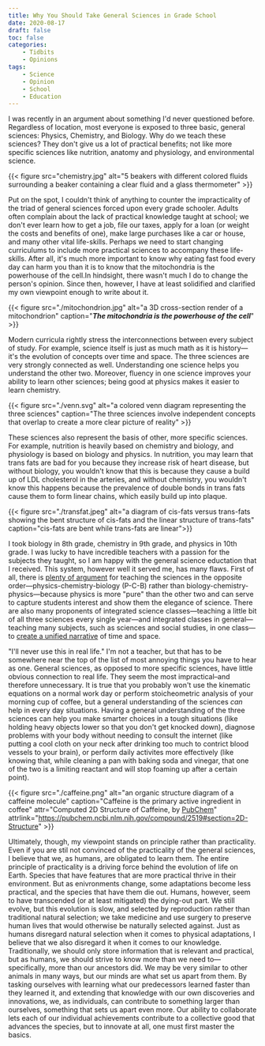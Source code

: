 ```yaml
---
title: Why You Should Take General Sciences in Grade School
date: 2020-08-17
draft: false
toc: false
categories:
    - Tidbits
    - Opinions
tags:
    - Science
    - Opinion
    - School
    - Education
---
```


I was recently in an argument about something I'd never questioned before. Regardless of location, most everyone is exposed to three basic, general sciences: Physics, Chemistry, and Biology. Why do we teach these sciences? They don't give us a lot of practical benefits; not like more specific sciences like nutrition, anatomy and physiology, and environmental science.

{{< figure src="chemistry.jpg" alt="5 beakers with different colored fluids surrounding a beaker containing a clear fluid and a glass thermometer" >}}

Put on the spot, I couldn't think of anything to counter the impracticality of the triad of general sciences forced upon every grade schooler. Adults often complain about the lack of practical knowledge taught at school; we don't ever learn how to get a job, file our taxes, apply for a loan (or weight the costs and benefits of one), make large purchases like a car or house, and many other vital life-skills. Perhaps we need to start changing curriculums to include more practical sciences to accompany these life-skills. After all, it's much more important to know why eating fast food every day can harm you than it is to know that the mitochondria is the powerhouse of the cell.In hindsight, there wasn't much I do to change the person's opinion. Since then, however, I have at least solidified and clarified my own viewpoint enough to write about it.

{{< figure src="./mitochondrion.jpg" alt="a 3D cross-section render of a mitochondrion" caption="***The mitochondria is the powerhouse of the cell***" >}}

Modern curricula rightly stress the interconnections between every subject of study. For example, science itself is just as much math as it is history—it's the evolution of concepts over time and space. The three sciences are very strongly connected as well. Understanding one science helps you understand the other two. Moreover, fluency in one science improves your ability to learn other sciences; being good at physics makes it easier to learn chemistry.

{{< figure src="./venn.svg" alt="a colored venn diagram representing the three sciences" caption="The three sciences involve independent concepts that overlap to create a more clear picture of reality" >}}

These sciences also represent the basis of other, more specific sciences. For example, nutrition is heavily based on chemistry and biology, and physiology is based on biology and physics. In nutrition, you may learn that trans fats are bad for you because they increase risk of heart disease, but without biology, you wouldn't know that this is because they cause a build up of LDL cholesterol in the arteries, and without chemistry, you wouldn't know this happens because the prevalence of double bonds in trans fats cause them to form linear chains, which easily build up into plaque.

{{< figure src="./transfat.jpeg" alt="a diagram of cis-fats versus trans-fats showing the bent structure of cis-fats and the linear structure of trans-fats" caption="cis-fats are bent while trans-fats are linear">}}

I took biology in 8th grade, chemistry in 9th grade, and physics in 10th grade. I was lucky to have incredible teachers with a passion for the subjects they taught, so I am happy with the general science eductation that I received. This system, however well it served me, has many flaws. First of all, there is [plenty of argument](https://blog.chron.com/sciguy/2008/10/should-we-teach-physics-not-biology-first/) for teaching the sciences in the opposite order—physics-chemistry-biology (P-C-B) rather than biology-chemistry-physics—because physics is more "pure" than the other two and can serve to capture students interest and show them the elegance of science. There are also many proponents of integrated science classes—teaching a little bit of all three sciences every single year—and integrated classes in general—teaching many subjects, such as sciences and social studies, in one class—to [create a unified narrative](https://www.nytimes.com/2014/09/07/magazine/so-bill-gates-has-this-idea-for-a-history-class.html?_r=0) of time and space.

"I'll never use this in real life." I'm not a teacher, but that has to be somewhere near the top of the list of most annoying things you have to hear as one. General sciences, as opposed to more specific sciences, have little obvious connection to real life. They seem the most impractical–and therefore unnecessary. It is true that you probably won't use the kinematic equations on a normal work day or perform stoicheometric analysis of your morning cup of coffee, but a general understanding of the sciences *can* help in every day situations. Having a general understanding of the three sciences can help you make smarter choices in a tough situations (like holding heavy objects lower so that you don't get knocked down), diagnose problems with your body without needing to consult the internet (like putting a cool cloth on your neck after drinking too much to contrict blood vessels to your brain), or perform daily activites more effectively (like knowing that, while cleaning a pan with baking soda and vinegar, that one of the two is a limiting reactant and will stop foaming up after a certain point).

{{< figure src="./caffeine.png" alt="an organic structure diagram of a caffeine molecule" caption="Caffeine is the primary active ingredient in coffee" attr="Computed 2D Structure of Caffeine, by [PubChem](https://pubchem.ncbi.nlm.nih.gov/)" attrlink="https://pubchem.ncbi.nlm.nih.gov/compound/2519#section=2D-Structure" >}}

Ultimately, though, my viewpoint stands on principle rather than practicality. Even if you are stil not convinced of the practicality of the general sciences, I believe that we, as humans, are obligated to learn them. The entire principle of practicality is a driving force behind the evolution of life on Earth. Species that have features that are more practical thrive in their environment. But as enivronments change, some adaptations become less practical, and the species that have them die out. Humans, however, seem to have transcended (or at least mitigated) the dying-out part. We still evolve, but this evolution is slow, and selected by reproduction rather than traditional natural selection; we take medicine and use surgery to preserve human lives that would otherwise be naturally selected against. Just as humans disregard natural selection when it comes to physical adaptations, I believe that we also disregard it when it comes to our knowledge. Traditionally, we should only store information that is relevant and practical, but as humans, we should strive to know more than we need to—specifically, more than our ancestors did. We may be very similar to other animals in many ways, but our minds are what set us apart from them. By tasking ourselves with learning what our predecessors learned faster than they learned it, and extending that knowledge with our own discoveries and innovations, we, as individuals, can contribute to something larger than ourselves, something that sets us apart even more. Our ability to collaborate lets each of our individual achievements contribute to a collective good that advances the species, but to innovate at all, one must first master the basics.